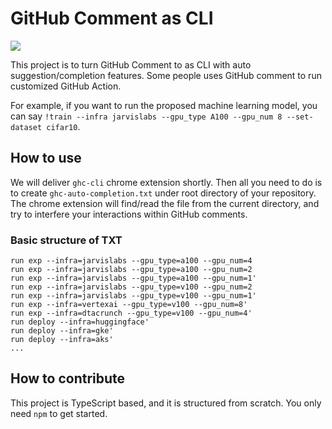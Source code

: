 # GitHub Comment as CLI 

![](https://i.postimg.cc/d3J04RhN/ezgif-1-b81d321f5a.gif)

This project is to turn GitHub Comment to as CLI with auto suggestion/completion features. Some people uses GitHub comment to run customized GitHub Action. 

For example, if you want to run the proposed machine learning model, you can say `!train --infra jarvislabs --gpu_type A100 --gpu_num 8 --set-dataset cifar10`. 

## How to use

We will deliver `ghc-cli` chrome extension shortly. Then all you need to do is to create `ghc-auto-completion.txt` under root directory of your repository. The chrome extension will find/read the file from the current directory, and try to interfere your interactions within GitHub comments. 

### Basic structure of TXT 

```
run exp --infra=jarvislabs --gpu_type=a100 --gpu_num=4
run exp --infra=jarvislabs --gpu_type=a100 --gpu_num=2
run exp --infra=jarvislabs --gpu_type=a100 --gpu_num=1'
run exp --infra=jarvislabs --gpu_type=v100 --gpu_num=2
run exp --infra=jarvislabs --gpu_type=v100 --gpu_num=1'
run exp --infra=vertexai --gpu_type=v100 --gpu_num=8'
run exp --infra=dtacrunch --gpu_type=v100 --gpu_num=4'
run deploy --infra=huggingface'
run deploy --infra=gke'
run deploy --infra=aks'
...
```

## How to contribute

This project is TypeScript based, and it is structured from scratch. You only need `npm` to get started. 
